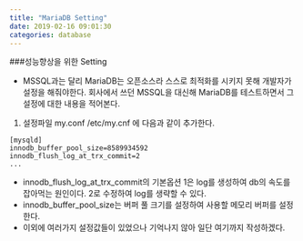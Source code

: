 ```yaml
---
title: "MariaDB Setting"
date: 2019-02-16 09:01:30
categories: database
---
```


###성능향상을 위한 Setting
+ MSSQL과는 달리 MariaDB는 오픈소스라 스스로 최적화를 시키지 못해 개발자가 설정을 해줘야한다. 회사에서 쓰던 MSSQL을 대신해 MariaDB를 테스트하면서
그 설정에 대한 내용을 적어본다.

1. 설정파일 my.conf
/etc/my.cnf 에 다음과 같이 추가한다.
```
[mysqld]
innodb_buffer_pool_size=8589934592
innodb_flush_log_at_trx_commit=2
...

```

- innodb_flush_log_at_trx_commit의 기본옵션 1은 log를 생성하여 db의 속도를 잡아먹는 원인이다. 2로 수정하여 log를 생략할 수 있다.
- innodb_buffer_pool_size는 버퍼 풀 크기를 설정하여 사용할 메모리 버퍼를 설정한다.
- 이외에 여러가지 설정값들이 있었으나 기억나지 않아 일단 여기까지 작성하겠다.

